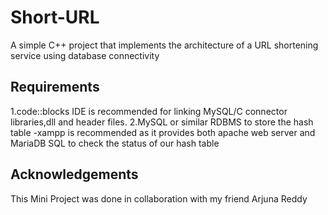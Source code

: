 # Short-URL
A simple C++ project that implements the architecture of a URL shortening service using database connectivity

## Requirements
1.code::blocks IDE is recommended for linking MySQL/C connector libraries,dll and header files.
2.MySQL or similar RDBMS to store the hash table
  -xampp is recommended as it provides both apache web server and MariaDB SQL to check the status of our hash table

## Acknowledgements
This Mini Project was done in collaboration with my friend Arjuna Reddy
